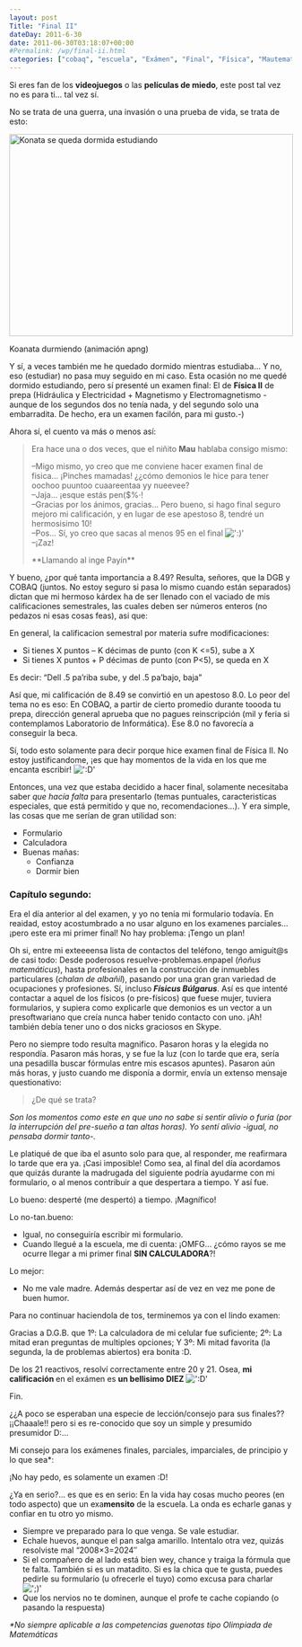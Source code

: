 ```yaml
---
layout: post
Title: "Final II"
dateDay: 2011-6-30
date: 2011-06-30T03:18:07+00:00
#Permalink: /wp/final-ii.html
categories: ["cobaq", "escuela", "Exámen", "Final", "Física", "Mautematico", "personal"]
---
```


<p>Si eres fan de los <strong>videojuegos</strong> o las <strong>películas de miedo</strong>, este post tal vez no es para ti&#8230; tal vez sí.</p>
<p>No se trata de una guerra, una invasión o una prueba de vida, se trata de esto:</p>
<div id="attachment_671" class="wp-caption aligncenter" style="width: 516px"><a href="http://blog.mautematico.com/wp-content/uploads/2011/06/konata.png"><img class="size-full wp-image-671" title="Konata durmiendo mientras intentaba estudiar" src="http://blog.mautematico.com/wp-content/uploads/2011/06/konata.png" alt="Konata se queda dormida estudiando" width="506" height="360" /></a><p class="wp-caption-text">Koanata durmiendo (animación apng)</p></div>
<p>Y sí, a veces también me he quedado dormido mientras estudiaba&#8230; Y no, eso (estudiar) no pasa muy seguido en mi caso. Esta ocasión no me quedé dormido estudiando, pero sí presenté un examen final: El de <strong>Física II</strong> de prepa (Hidráulica y Electricidad + Magnetismo y Electromagnetismo -aunque de los segundos dos no tenía nada, y del segundo solo una embarradita. De hecho, era un examen facilón, para mi gusto.-)</p>
<p>Ahora sí, el cuento va más o menos así:</p>
<blockquote><p>Era hace una o dos veces, que el niñito <strong>Mau</strong> hablaba consigo mismo:</p>
<p>&#8211;Migo mismo, yo creo que me conviene hacer examen final de fisica&#8230; ¡Pinches mamadas! ¿¿cómo demonios le hice para tener oochoo puuntoo cuaareentaa yy nueevee?<br />
&#8211;Jaja&#8230; ¡esque estás pen($%·!<br />
&#8211;Gracias por los ánimos, gracias&#8230; Pero bueno, si hago final seguro mejoro mi calificación, y en lugar de ese apestoso 8, tendré un hermosisimo 10!<br />
&#8211;Pos&#8230; Sí, yo creo que sacas al menos 95 en el final <img src=&#39;http://blog.mautematico.com/wp-content/plugins/smilies-themer/kopete+memes/smile.png&#39; alt=&#39;:)&#39; class=&#39;wp-smiley&#39; /> <br />
&#8211;¡Zaz!</p>
<p>**Llamando al inge Payín**</p></blockquote>
<p>Y bueno, ¿por qué tanta importancia a 8.49? Resulta, señores, que la DGB y COBAQ (juntos. No estoy seguro si pasa lo mismo cuando están separados) dictan que mi hermoso kárdex ha de ser llenado con el vaciado de mis calificaciones semestrales, las cuales deben ser números enteros (no pedazos ni esas cosas feas), asi que:</p>
<p>En general, la calificacion semestral por materia sufre modificaciones:</p>
<ul>
<li>Si tienes X puntos &#8211; K décimas de punto (con K &lt;=5), sube a X</li>
<li>Si tienes X puntos + P décimas de punto (con P&lt;5), se queda en X</li>
</ul>
<p>Es decir: &#8220;Dell .5 pa&#8217;riba sube, y del .5 pa&#8217;bajo, baja&#8221;</p>
<p>Así que, mi calificación de 8.49 se convirtió en un apestoso 8.0. Lo peor del tema no es eso: En COBAQ, a partir de cierto promedio durante toooda tu prepa, dirección general aprueba que no pagues reinscripción (mil y feria si contemplamos Laboratorio de Informática). Ese 8.0 no favorecía a conseguir la beca.</p>
<p>Sí, todo esto solamente para decir porque hice examen final de Física II. No estoy justificandome, ¡es que hay momentos de la vida en los que me encanta escribir! <img src=&#39;http://blog.mautematico.com/wp-content/plugins/smilies-themer/kopete+memes/teeth.png&#39; alt=&#39;:D&#39; class=&#39;wp-smiley&#39; /> </p>
<p>Entonces, una vez que estaba decidido a hacer final, solamente necesitaba saber <em>que hacía falta</em> para presentarlo (temas puntuales, caracteristicas especiales, que está permitido y que no, recomendaciones&#8230;). Y era simple, las cosas que me serían de gran utilidad son:</p>
<ul>
<li>Formulario</li>
<li>Calculadora</li>
<li>Buenas mañas:
<ul>
<li>Confianza</li>
<li>Dormir bien</li>
</ul>
</li>
</ul>
<h3>Capítulo segundo:</h3>
<p>Era el día anterior al del examen, y yo no tenía mi formulario todavía. En reaidad, estoy acostumbrado a no usar alguno en los examenes parciales&#8230; ¡pero este era mi primer final! No hay problema: ¡Tengo un plan!</p>
<p>Oh si, entre mi exteeeensa lista de contactos del teléfono, tengo amiguit@s de casi todo: Desde poderosos resuelve-problemas.enpapel (<em>ñoñus matemáticus</em>), hasta profesionales en la construcción de inmuebles particulares (<em>chalan de albañil</em>), pasando por una gran gran variedad de ocupaciones y profesiones. Sí, incluso<strong> <em>Físicus Búlgarus</em></strong>. Así es que intenté contactar a aquel de los físicos (o pre-físicos) que fuese mujer, tuviera formularios, y supiera como explicarle que demonios es un vector a un presoftwariano que creía nunca haber tenido contacto con uno. ¡Ah! también debía tener uno o dos nicks graciosos en Skype.</p>
<p>Pero no siempre todo resulta magnifico. Pasaron horas y la elegida no respondía. Pasaron más horas, y se fue la luz (con lo tarde que era, sería una pesadilla buscar fórmulas entre mis escasos apuntes). Pasaron aún más horas, y justo cuando me disponía a dormir, envía un extenso mensaje questionativo:</p>
<blockquote><p>¿De qué se trata?</p></blockquote>
<p><em>Son los momentos como este en que uno no sabe si sentir alivio o furia (por la interrupción del pre-sueño a tan altas horas). Yo sentí alivio -igual, no pensaba dormir tanto-.</em></p>
<p>Le platiqué de que iba el asunto solo para que, al responder, me reafirmara lo tarde que era ya. ¡Casi imposible! Como sea, al final del día acordamos que quizás durante la madrugada del siguiente podría ayudarme con mi formulario, o al menos contribuir a que despertara a tiempo. Y así fue.</p>
<p>Lo bueno: desperté (me despertó) a tiempo. ¡Magnífico!</p>
<p>Lo no-tan.bueno:</p>
<ul>
<li>Igual, no conseguiría escribir mi formulario.</li>
<li>Cuando llegué a la escuela, me di cuenta: ¡OMFG&#8230; ¿cómo rayos se me ocurre llegar a mi primer final <strong>SIN CALCULADORA</strong>?!</li>
</ul>
<p>Lo mejor:</p>
<ul>
<li>No me vale madre. Además despertar así de vez en vez me pone de buen humor.</li>
</ul>
<p>Para no continuar haciendola de tos, terminemos ya con el lindo examen:</p>
<p>Gracias a D.G.B. que 1º: La calculadora de mi celular fue suficiente; 2º: La mitad eran preguntas de multiples opciones; Y 3º: Mi mitad favorita (la segunda, la de problemas abiertos) era bonita :D.</p>
<p>De los 21 reactivos, resolví correctamente entre 20 y 21. Osea, <strong>mi calificación </strong>en el exámen es <strong>un bellisimo DIEZ</strong> <img src=&#39;http://blog.mautematico.com/wp-content/plugins/smilies-themer/kopete+memes/teeth.png&#39; alt=&#39;:D&#39; class=&#39;wp-smiley&#39; /> </p>
<p>Fin.</p>
<p>¿¿A poco se esperaban una especie de lección/consejo para sus finales?? ¡¡Chaaale!! pero si es re-conocido que soy un simple y presumido presumidor D:&#8230;</p>
<p>Mi consejo para los exámenes finales, parciales, imparciales, de principio y lo que sea*:</p>
<p>¡No hay pedo, es solamente un examen :D!</p>
<p>¿Ya en serio?&#8230; es que es en serio: En la vida hay cosas mucho peores (en todo aspecto) que un exa<strong>mensito</strong> de la escuela. La onda es echarle ganas y confiar en tu otro yo mismo.</p>
<ul>
<li>Siempre ve preparado para lo que venga. Se vale estudiar.</li>
<li>Echale huevos, aunque el pan salga amarillo. Intentalo otra vez, quizás resolviste mal &#8220;2008&#215;3=2024&#8243;</li>
<li>Si el compañero de al lado está bien wey, chance y traiga la fórmula que te falta. También si es un matadito. Si es la chica que te gusta, puedes pedirle su formulario (u ofrecerle el tuyo) como excusa para charlar <img src=&#39;http://blog.mautematico.com/wp-content/plugins/smilies-themer/kopete+memes/wink.png&#39; alt=&#39;;)&#39; class=&#39;wp-smiley&#39; /> </li>
<li>Que los nervios no te dominen, aunque el profe te cache copiando (o pasando la respuesta)</li>
</ul>
<p><em>*No siempre aplicable a las competencias guenotas tipo Olimpiada de Matemáticas</em></p>
